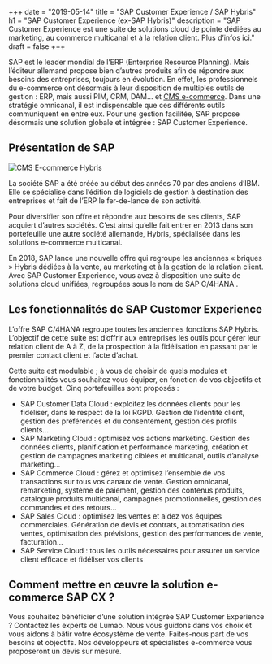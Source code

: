 +++
date = "2019-05-14"
title = "SAP Customer Experience / SAP Hybris"
h1 = "SAP Customer Experience (ex-SAP Hybris)"
description = "SAP Customer Experience est une suite de solutions cloud de pointe dédiées au marketing, au commerce multicanal et à la relation client. Plus d’infos ici."
draft = false
+++

SAP est le leader mondial de l’ERP (Enterprise Resource Planning). Mais l’éditeur allemand propose bien d’autres produits afin de répondre aux besoins des entreprises, toujours en évolution. En effet, les professionnels du e-commerce ont désormais à leur disposition de multiples outils de gestion : ERP, mais aussi PIM, CRM, DAM… et [CMS e-commerce](/ecommerce/cms/). Dans une stratégie omnicanal, il est indispensable que ces différents outils communiquent en entre eux. Pour une gestion facilitée, SAP propose désormais une solution globale et intégrée : SAP Customer Experience.

## Présentation de SAP

<img class="animate zoomIn margin-auto" src="/images/cms/hybris.png" alt="CMS E-commerce Hybris" />

La société SAP a été créée au début des années 70 par des anciens d’IBM. Elle se spécialise dans l’édition de logiciels de gestion à destination des entreprises et fait de l’ERP le fer-de-lance de son activité. 

Pour diversifier son offre et répondre aux besoins de ses clients, SAP acquiert d’autres sociétés. C’est ainsi qu’elle fait entrer en 2013 dans son portefeuille une autre société allemande, Hybris, spécialisée dans les solutions e-commerce multicanal.

En 2018, SAP lance une nouvelle offre qui regroupe les anciennes « briques » Hybris dédiées à la vente, au marketing et à la gestion de la relation client. Avec SAP Customer Experience, vous avez à disposition une suite de solutions cloud unifiées, regroupées sous le nom de SAP C/4HANA .

## Les fonctionnalités de SAP Customer Experience

L’offre SAP C/4HANA regroupe toutes les anciennes fonctions SAP Hybris. L’objectif de cette suite est d’offrir aux entreprises les outils pour gérer leur relation client de A à Z, de la prospection à la fidélisation en passant par le premier contact client et l’acte d’achat.

Cette suite est modulable ; à vous de choisir de quels modules et fonctionnalités vous souhaitez vous équiper, en fonction de vos objectifs et de votre budget. Cinq portefeuilles sont proposés :

-	SAP Customer Data Cloud : exploitez les données clients pour les fidéliser, dans le respect de la loi RGPD. Gestion de l’identité client, gestion des préférences et du consentement, gestion des profils clients…
-	SAP Marketing Cloud : optimisez vos actions marketing. Gestion des données clients, planification et performance marketing, création et gestion de campagnes marketing ciblées et multicanal, outils d’analyse marketing…
-	SAP Commerce Cloud : gérez et optimisez l’ensemble de vos transactions sur tous vos canaux de vente. Gestion omnicanal, remarketing, système de paiement, gestion des contenus produits, catalogue produits multicanal, campagnes promotionnelles, gestion des commandes et des retours…
-	SAP Sales Cloud : optimisez les ventes et aidez vos équipes commerciales. Génération de devis et contrats, automatisation des ventes, optimisation des prévisions, gestion des performances de vente, facturation…
-	SAP Service Cloud : tous les outils nécessaires pour assurer un service client efficace et fidéliser vos clients

## Comment mettre en œuvre la solution e-commerce SAP CX ?

Vous souhaitez bénéficier d’une solution intégrée SAP Customer Experience ? Contactez les experts de Lumao. Nous vous guidons dans vos choix et vous aidons à bâtir votre écosystème de vente. Faites-nous part de vos besoins et objectifs. Nos développeurs et spécialistes e-commerce vous proposeront un devis sur mesure.
